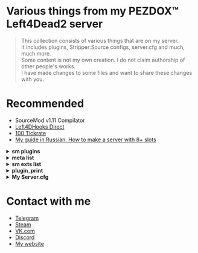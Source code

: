 # Various things from my PEZDOX™ Left4Dead2 server

> This collection consists of various things that are on my server.  
> It includes plugins, Stripper:Source configs, server.cfg and much, much more.  
> Some content is not my own creation. I do not claim authorship of other people's works.  
> I have made changes to some files and want to share these changes with you.  

# Recommended
* SourceMod v1.11 Compilator
* [Left4DHooks Direct](https://forums.alliedmods.net/showthread.php?t=321696)
* [100 Tickrate](https://github.com/accelerator74/Tickrate-Enabler)
* [My guide in Russian. How to make a server with 8+ slots](https://forum.myarena.ru/index.php?/topic/47821-statia-kak-sdelat-server-na-8-slotov/)

<details><summary><b>sm plugins</b></summary>

  [SM] Listing 89 plugins:  
  01 "Lightweight Spectating" (1.2.2) by Visor, HarryPotter  
  02 "Spectator stays spectator" (1.0) by Die Teetasse  
  03 "l4d2 specating cheat" (2.8-2023/6/19) by Harry Potter  
  04 "SpecLister" (4.0) by pa4H  
  05 "Chat Override" (0.1) by SPOONMAN  
  06 "[L4D2] Spitter Projectile Creator" (1.2) by SilverShot  
  07 "Survivor Bot Takeover" (0.8) by Mikko Andersson (muukis)  
  08 "Whe" (1.0) by pa4H  
  09 "FunCmds" (1.0) by pa4H  
  10 "[pa4H]Help" (1.0) by pa4H  
  11 "!kill & !afk & !jointeam" (1.0) by pa4H  
  12 "Server cmds" (1.0) by pa4H  
  13 "TeamSwitcher" (1.0) by pa4H  
  14 "Admin See All chat" (0.3) by Bacardi  
  15 "Connection Time Player" (1.0.0) by AlmazON  
  16 "AntiBunny" (1.0) by pa4H  
  17 "cl_allowdownload Checker" (2.0) by pa4H  
  18 "MVP" (1.0) by pa4H  
  19 "SimpleAdv" (1.0) by pa4H, Tsunami  
  20 "Welcome Message" by pa4H  
  21 "Auto Bunnyhop" (1.2) by PCI Gaming Team  
  22 "L4D2 weapon csgo reload" (2.3) by Harry Potter  
  23 "Dynamic Ghost Respawn Time" (1.0) by Xx_Faxe_xX  
  24 "[L4D & 2] Freely Round End" (1.0) by Forgetest  
  25 "[L4D & L4D2] Gear Transfer" (2.21) by SilverShot  
  26 "L4D Ghost Fly" (1.1.1) by Madcap  
  27 "[L4D2] Gift Rewards" (1.7) by SilverShot  
  28 "[L4D & L4D2] God Frames Patch" (1.7) by SilverShot  
  29 "[L4D2] Fix Jockey Hitbox" (2.1) by Forgetest  
  30 "Melee In The Saferoom" (3.1.0) by $atanic $pirit, N3wton  
  31 "L4D2 Bash Kills" (1.0) by Jahze  
  32 "[L4D2] Poof" (1.35) by blackalegator  
  33 "PounceUncap" (2.0) by n0limit, ProdigySim  
  34 "[L4D & L4D2] Reverse Friendly-Fire" (2.8.2) by Mystic Spiral, pa4H  
  35 "[L4D2] Shove Direction Fix" by BHaType  
  36 "AFK Manager" (4.3.0) by Rothgar  
  37 "Round All Talk" (1.1) by Mr. Zero  
  38 "[L4D & L4D2] First Map - Skip Intro Cutscenes" (1.11) by SilverShot  
  39 "DBLogger" (2.0) by pa4H  
  40 "FakeAdminPing" (1.0) by pa4H  
  41 "HighPingKicker" (1.0) by pa4H  
  42 "New Vote System" (240624) by pa4H  
  43 "PointInNick" (1.0) by pa4H  
  44 "ProStats" (3.0) by pa4H  
  45 "[L4D & L4D2] Dissolve Infected" (1.15) by SilverShot  
  46 "L4D2 Godframes Color (Default timings)" (0.1.2) by Tabun  
  47 "[L4D2]Survivor_Legs_Restore" (1.6.0) by Lux  
  48 "L4D2 Tank Hittable Glow" (2.7) by Harry Potter, Sir, A1m`, Derpduck  
  49 "[pa4H]Chotko_V_Jban" (1.0) by pa4H  
  50 "Kegly" (1.0) by pa4H  
  51 "ListSpeakers" (4.0) by Aceleracion, Emilio3, pa4H  
  52 "UltraSound" (1.0) by pa4H  
  53 "l4d2_changelevel" (1.2.1) by Lux  
  54 "[L4D & L4D2] Mission and Weapons - Info Editor" (1.25) by SilverShot  
  55 "[L4D & L4D2] Left 4 DHooks Direct" (1.142) by SilverShot  
  56 "[Lilac] Little Anti-Cheat" (1.7.4) by J_Tanzanite  
  57 "[ANY] Restart Empty Server (or Map)" (2.6) by Alex Dragokas  
  58 "Skill Detection (skeets, crowns, levels)" (1.0) by Tabun  
  59 "L4D2 Hittable Control" (0.4) by Stabby, Visor  
  60 "L4D 1/2 Remove Lobby Reservation" (2.0.8) by Downtown1, Anime4000, sorallll, HatsuneImagine  
  61 "[L4D2 & CS:GO & NMRiH] VScript File Replacer" (1.17) by SilverShot  
  62 "[L4D & L4D2] Tank Pass" (2.5) by Scratchy [Laika] & raziEiL [disawar1]  
  63 "Round Start Bot Stop" (1.8) by EHG  
  64 "L4D(2) Tank Rock Lag Compensation" (1.14) by Luckylockm,HarryPotter,Silvers  
  65 "Tank Damage Announce" (2.0) by Griffin, Blade, pa4H  
  66 "[L4D1 & L4D2] Tank Rock Ignition" (1.1.0) by Mart  
  67 "[L4D2] Unlock Finales" (1.0.3) by Mart  
  68 "Tank Attack Control" (1.0) by vintik, CanadaRox, Jacob, Visor, pa4H  
  69 "AntiMapFixes" (1.0) by pa4H  
  70 "BonusSystem" (2.0) by pa4H, vintik  
  71 "MapVoter" (2.1) by pa4H  
  72 "SetItemsCount" (2.1) by pa4H, Crimson_Fox  
  73 "Tank&Witch on every map and !boss" (220224) by pa4H  
  74 "TankHP" (2.0) by pa4H  
  75 "VoteBoss" (1.0) by pa4H  
  76 "WitchDamageAnnounce" (1.0) by pa4H  
  77 "WitchSit" (1.0) by pa4H  
  78 "SimpleInfectedSelect" (1.0) by pa4H, XBetaAlpha  
  79 "VIP-System" (1.0) by pa4H  
  80 "[L4D & L4D2] Flashlight Package" (2.28) by SilverShot  
  81 "[L4D & L4D2] Hats" (1.49) by SilverShot  
  82 "Survivor Bot Select" (1.0) by Merudo  
  83 "Admin File Reader" (1.10.0.6528) by AlliedModders LLC  
  84 "Admin Menu" (1.10.0.6528) by AlliedModders LLC  
  85 "Basic Comm Control" (1.10.0.6528) by AlliedModders LLC  
  86 "Basic Commands" (1.10.0.6528) by AlliedModders LLC  
  87 "Fun Commands" (1.10.0.6528) by AlliedModders LLC  
  88 "Player Commands" (1.10.0.6528) by AlliedModders LLC  
  89 "WhoBecomeTank" (1.0) by pa4H  
	
</details>

<details><summary><b>meta list</b></summary>

  Listing 8 plugins:  
  [01] L4DToolZ (2.0.1) by Accelerator, Ivailosp  
  [02] Pounce Damage Uncap (1.1.0.0-1) by Michael "ProdigySim" Busby, $atanic $pirit  
  [03] SourceMod (1.11.0.6968) by AlliedModders LLC  
  [04] Stripper (1.2.2) by BAILOPAN  
  [05] Actions (3.7.6) by BHaType  
  [06] SDK Tools (1.11.0.6968) by AlliedModders LLC  
  [07] SDK Hooks (1.11.0.6968) by AlliedModders LLC  
  [08] DHooks (1.11.0.6968) by AlliedModders LLC  
	
</details>

<details><summary><b>sm exts list</b></summary>

  [SM] Displaying 13 extensions:  
[01] Actions (3.7.6): Nextbot action tree manager  
[02] Console Cleaner (1.3.0): Console warning suppressor  
[03] SDK Tools (1.11.0.6968): Source SDK Tools  
[04] BinTools (1.11.0.6968): Low-level C/C++ Calling API  
[05] SDK Hooks (1.11.0.6968): Source SDK Hooks  
[06] Client Preferences (1.11.0.6968): Saves client preference settings  
[07] SQLite (1.11.0.6968): SQLite Driver  
[08] DHooks (1.11.0.6968): Dynamic Hooks  
[09] GeoIP (1.11.0.6968): Geographical IP information  
[10] REST in Pawn (1.3.1): Provides HTTP and JSON natives for plugins  
[11] Regex (1.11.0.6968): Provides regex natives for plugins  
[12] Top Menus (1.11.0.6968): Creates sorted nested menus  
[13] MySQL-DBI (1.11.0.6968): MySQL driver implementation for DBI  
	
</details>

<details><summary><b>plugin_print</b></summary>

Loaded plugins:  
0:	"Metamod:Source 1.11.0-dev+1155"  
1:	"Tickrate_Enabler 1.5, ProdigySim"
	
</details>

<details><summary><b>My Server.cfg</b></summary>

```ruby
require 'redcarpet'
markdown = Redcarpet.new("Hello World!")
puts markdown.to_html
```
</details>

# Contact with me
* [Telegram](https://t.me/pa4H232)  
* [Steam](https://https://steamcommunity.com/id/pa4h1337/)  
* [VK.com](https://vk.com/pa4h1337)  
* [Discord](https://discord.gg/3zzud2jbRC)  
* [My website](https://pa4h.ru)  
